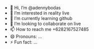 - 👋 Hi, I’m @adennybodas
- 👀 I’m interested in reality live
- 🌱 I’m currently learning github
- 💞️ I’m looking to collaborate on live
- 📫 How to reach me +6282167527485
- 😄 Pronouns: ...
- ⚡ Fun fact: ...

<!---
adennybodas/adennybodas is a ✨ special ✨ repository because its `README.md` (this file) appears on your GitHub profile.
You can click the Preview link to take a look at your changes.
--->
